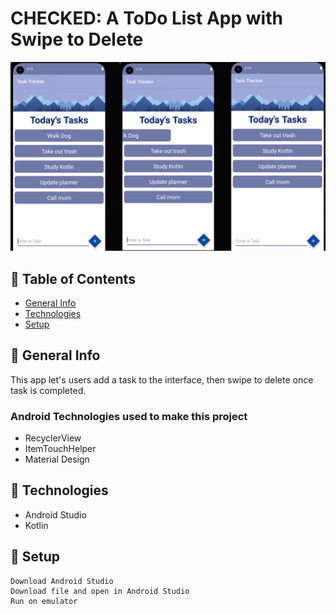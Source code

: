# CHECKED: A ToDo List App with Swipe to Delete
![Picture](checkedapp.png)

## 📑 Table of Contents
* [General Info](#-general-info)
* [Technologies](#-technologies)
* [Setup](#-setup)

## 💁 General Info
This app let's users add a task to the interface, then swipe to delete once task is completed.
### Android Technologies used to make this project
* RecyclerView
* ItemTouchHelper
* Material Design

## 🧰 Technologies
* Android Studio
* Kotlin

## 🔑 Setup
```
Download Android Studio
Download file and open in Android Studio
Run on emulator
```



